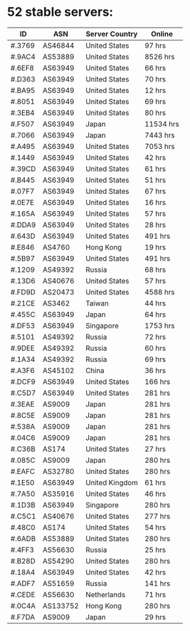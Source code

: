 # 52 stable servers:

| ID | ASN | Server Country | Online |
| ------ | ------ | ------ | ------ |
| #.3769 | AS46844 | United States | 97 hrs |
| #.9AC4 | AS53889 | United States | 8526 hrs |
| #.6EF8 | AS63949 | United States | 66 hrs |
| #.D363 | AS63949 | United States | 70 hrs |
| #.BA95 | AS63949 | United States | 12 hrs |
| #.8051 | AS63949 | United States | 69 hrs |
| #.3EB4 | AS63949 | United States | 80 hrs |
| #.F507 | AS63949 | Japan | 11534 hrs |
| #.7066 | AS63949 | Japan | 7443 hrs |
| #.A495 | AS63949 | United States | 7053 hrs |
| #.1449 | AS63949 | United States | 42 hrs |
| #.39CD | AS63949 | United States | 61 hrs |
| #.B445 | AS63949 | United States | 51 hrs |
| #.07F7 | AS63949 | United States | 67 hrs |
| #.0E7E | AS63949 | United States | 16 hrs |
| #.165A | AS63949 | United States | 57 hrs |
| #.DDA9 | AS63949 | United States | 28 hrs |
| #.643D | AS63949 | United States | 491 hrs |
| #.E846 | AS4760 | Hong Kong | 19 hrs |
| #.5B97 | AS63949 | United States | 491 hrs |
| #.1209 | AS49392 | Russia | 68 hrs |
| #.13D6 | AS40676 | United States | 57 hrs |
| #.FD9D | AS20473 | United States | 4588 hrs |
| #.21CE | AS3462 | Taiwan | 44 hrs |
| #.455C | AS63949 | Japan | 64 hrs |
| #.DF53 | AS63949 | Singapore | 1753 hrs |
| #.5101 | AS49392 | Russia | 72 hrs |
| #.9DEE | AS49392 | Russia | 60 hrs |
| #.1A34 | AS49392 | Russia | 69 hrs |
| #.A3F6 | AS45102 | China | 36 hrs |
| #.DCF9 | AS63949 | United States | 166 hrs |
| #.C5D7 | AS63949 | United States | 281 hrs |
| #.3EAE | AS9009 | Japan | 281 hrs |
| #.8C5E | AS9009 | Japan | 281 hrs |
| #.538A | AS9009 | Japan | 281 hrs |
| #.04C6 | AS9009 | Japan | 281 hrs |
| #.C36B | AS174 | United States | 27 hrs |
| #.085C | AS9009 | Japan | 280 hrs |
| #.EAFC | AS32780 | United States | 280 hrs |
| #.1E50 | AS63949 | United Kingdom | 61 hrs |
| #.7A50 | AS35916 | United States | 46 hrs |
| #.1D3B | AS63949 | Singapore | 280 hrs |
| #.C5C1 | AS40676 | United States | 277 hrs |
| #.48C0 | AS174 | United States | 54 hrs |
| #.6ADB | AS53889 | United States | 280 hrs |
| #.4FF3 | AS56630 | Russia | 25 hrs |
| #.B28D | AS54290 | United States | 280 hrs |
| #.18A4 | AS63949 | United States | 42 hrs |
| #.ADF7 | AS51659 | Russia | 141 hrs |
| #.CEDE | AS56630 | Netherlands | 71 hrs |
| #.0C4A | AS133752 | Hong Kong | 280 hrs |
| #.F7DA | AS9009 | Japan | 29 hrs |

